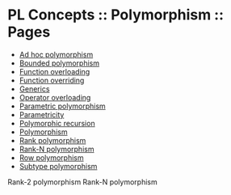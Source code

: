 # PL Concepts :: Polymorphism :: Pages


- [Ad hoc polymorphism](./ad-hoc-polymorphism.md)
- [Bounded polymorphism](./bounded-polymorphism.md)
- [Function overloading](./function-overloading.md)
- [Function overriding](./function-overriding.md)
- [Generics](./generics.md)
- [Operator overloading](./operator-overloading.md)
- [Parametric polymorphism](./parametric-polymorphism.md)
- [Parametricity](./parametricity.md)
- [Polymorphic recursion](./polymorphic-recursion.md)
- [Polymorphism](./polymorphism.md)
- [Rank polymorphism](./rank-polymorphism.md)
- [Rank-N polymorphism](./rank-n-polymorphism.md)
- [Row polymorphism](./row-polymorphism.md)
- [Subtype polymorphism](./subtype-polymorphism.md)

Rank-2 polymorphism
Rank-N polymorphism
